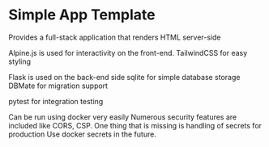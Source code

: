 # Simple App Template
Provides a full-stack application that renders HTML server-side

Alpine.js is used for interactivity on the front-end.
TailwindCSS for easy styling

Flask is used on the back-end side
sqlite for simple database storage
DBMate for migration support

pytest for integration testing

Can be run using docker very easily
Numerous security features are included like CORS, CSP.
One thing that is missing is handling of secrets for production
Use docker secrets in the future.
